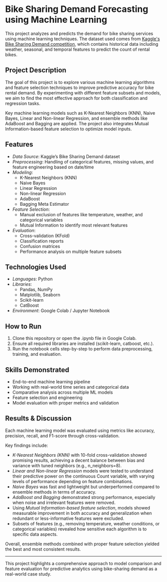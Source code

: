 # Bike Sharing Demand Forecasting using Machine Learning

This project analyzes and predicts the demand for bike sharing services using machine learning techniques. The dataset used comes from [Kaggle's Bike Sharing Demand competition](https://www.kaggle.com/datasets/joebeachcapital/seoul-bike-sharing/data), which contains historical data including weather, seasonal, and temporal features to predict the count of rental bikes.

## Project Description

The goal of this project is to explore various machine learning algorithms and feature selection techniques to improve predictive accuracy for bike rental demand. By experimenting with different feature subsets and models, we aim to find the most effective approach for both classification and regression tasks.

Key machine learning models such as K-Nearest Neighbors (KNN), Naive Bayes, Linear and Non-linear Regression, and ensemble methods like AdaBoost and Bagging are applied. The project also integrates Mutual Information-based feature selection to optimize model inputs.

## Features

- *Data Source*: Kaggle’s Bike Sharing Demand dataset
- *Preprocessing*: Handling of categorical features, missing values, and feature engineering based on date/time
- *Modeling*:
  - K-Nearest Neighbors (KNN)
  - Naive Bayes
  - Linear Regression
  - Non-linear Regression
  - AdaBoost
  - Bagging Meta Estimator
- *Feature Selection*:
  - Manual exclusion of features like temperature, weather, and categorical variables
  - Mutual Information to identify most relevant features
- *Evaluation*:
  - Cross-validation (KFold)
  - Classification reports
  - Confusion matrices
  - Performance analysis on multiple feature subsets

## Technologies Used

- *Languages*: Python
- *Libraries*:
  - Pandas, NumPy
  - Matplotlib, Seaborn
  - Scikit-learn
  - CatBoost
- *Environment*: Google Colab / Jupyter Notebook

## How to Run

1. Clone this repository or open the .ipynb file in Google Colab.
2. Ensure all required libraries are installed (scikit-learn, catboost, etc.).
3. Run the notebook cells step-by-step to perform data preprocessing, training, and evaluation.

## Skills Demonstrated

- End-to-end machine learning pipeline
- Working with real-world time series and categorical data
- Comparative analysis across multiple ML models
- Feature selection and engineering
- Model evaluation with proper metrics and validation

## Results & Discussion

Each machine learning model was evaluated using metrics like accuracy, precision, recall, and F1-score through cross-validation. 

Key findings include:

- *K-Nearest Neighbors (KNN)* with 10-fold cross-validation showed promising results, achieving a decent balance between bias and variance with tuned neighbors (e.g., n_neighbors=8).
- *Linear and Non-linear Regression* models were tested to understand their predictive power on the continuous Count variable, with varying levels of performance depending on feature combinations.
- *Naive Bayes* was fast and lightweight but underperformed compared to ensemble methods in terms of accuracy.
- *AdaBoost and Bagging* demonstrated strong performance, especially when noise and irrelevant features were removed.
- Using *Mutual Information-based feature selection*, models showed measurable improvement in both accuracy and generalization when redundant or less-informative features were excluded.
- Subsets of features (e.g., removing temperature, weather conditions, or categorical variables) revealed how sensitive each algorithm is to specific data aspects.

Overall, ensemble methods combined with proper feature selection yielded the best and most consistent results.

---

This project highlights a comprehensive approach to model comparison and feature evaluation for predictive analytics using bike-sharing demand as a real-world case study.
